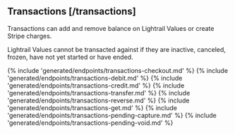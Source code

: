 ## Transactions [/transactions]

Transactions can add and remove balance on Lightrail Values or create Stripe charges.

Lightrail Values cannot be transacted against if they are inactive, canceled, frozen, have not yet started or have ended. 

{% include 'generated/endpoints/transactions-checkout.md' %}
{% include 'generated/endpoints/transactions-debit.md' %}
{% include 'generated/endpoints/transactions-credit.md' %}
{% include 'generated/endpoints/transactions-transfer.md' %}
{% include 'generated/endpoints/transactions-reverse.md' %}
{% include 'generated/endpoints/transactions-get.md' %}
{% include 'generated/endpoints/transactions-pending-capture.md' %}
{% include 'generated/endpoints/transactions-pending-void.md' %}

